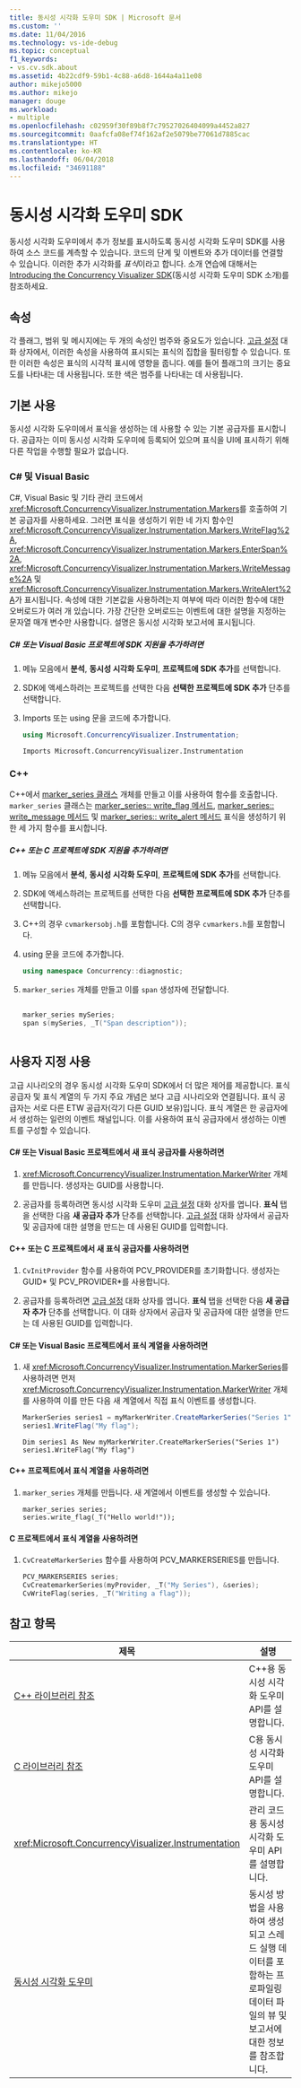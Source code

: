 ```yaml
---
title: 동시성 시각화 도우미 SDK | Microsoft 문서
ms.custom: ''
ms.date: 11/04/2016
ms.technology: vs-ide-debug
ms.topic: conceptual
f1_keywords:
- vs.cv.sdk.about
ms.assetid: 4b22cdf9-59b1-4c88-a6d8-1644a4a11e08
author: mikejo5000
ms.author: mikejo
manager: douge
ms.workload:
- multiple
ms.openlocfilehash: c02959f30f89b8f7c79527026404099a4452a827
ms.sourcegitcommit: 0aafcfa08ef74f162af2e5079be77061d7885cac
ms.translationtype: HT
ms.contentlocale: ko-KR
ms.lasthandoff: 06/04/2018
ms.locfileid: "34691188"
---
```

# <a name="concurrency-visualizer-sdk"></a>동시성 시각화 도우미 SDK
동시성 시각화 도우미에서 추가 정보를 표시하도록 동시성 시각화 도우미 SDK를 사용하여 소스 코드를 계측할 수 있습니다. 코드의 단계 및 이벤트와 추가 데이터를 연결할 수 있습니다. 이러한 추가 시각화를 *표식*이라고 합니다.  소개 연습에 대해서는 [Introducing the Concurrency Visualizer SDK](http://go.microsoft.com/fwlink/?LinkId=235405)(동시성 시각화 도우미 SDK 소개)를 참조하세요.  
  
## <a name="properties"></a>속성  
 각 플래그, 범위 및 메시지에는 두 개의 속성인 범주와 중요도가 있습니다. [고급 설정](../profiling/advanced-settings-dialog-box-concurrency-visualizer.md) 대화 상자에서, 이러한 속성을 사용하여 표시되는 표식의 집합을 필터링할 수 있습니다. 또한 이러한 속성은 표식의 시각적 표시에 영향을 줍니다. 예를 들어 플래그의 크기는 중요도를 나타내는 데 사용됩니다. 또한 색은 범주를 나타내는 데 사용됩니다.  
  
## <a name="basic-usage"></a>기본 사용  
 동시성 시각화 도우미에서 표식을 생성하는 데 사용할 수 있는 기본 공급자를 표시합니다. 공급자는 이미 동시성 시각화 도우미에 등록되어 있으며 표식을 UI에 표시하기 위해 다른 작업을 수행할 필요가 없습니다.  
  
### <a name="c-and-visual-basic"></a>C# 및 Visual Basic  
 C#, Visual Basic 및 기타 관리 코드에서 <xref:Microsoft.ConcurrencyVisualizer.Instrumentation.Markers>를 호출하여 기본 공급자를 사용하세요. 그러면 표식을 생성하기 위한 네 가지 함수인 <xref:Microsoft.ConcurrencyVisualizer.Instrumentation.Markers.WriteFlag%2A>, <xref:Microsoft.ConcurrencyVisualizer.Instrumentation.Markers.EnterSpan%2A>, <xref:Microsoft.ConcurrencyVisualizer.Instrumentation.Markers.WriteMessage%2A> 및 <xref:Microsoft.ConcurrencyVisualizer.Instrumentation.Markers.WriteAlert%2A>가 표시됩니다. 속성에 대한 기본값을 사용하려는지 여부에 따라 이러한 함수에 대한 오버로드가 여러 개 있습니다.  가장 간단한 오버로드는 이벤트에 대한 설명을 지정하는 문자열 매개 변수만 사용합니다. 설명은 동시성 시각화 보고서에 표시됩니다.  
  
##### <a name="to-add-sdk-support-to-a-c-or-visual-basic-project"></a>C# 또는 Visual Basic 프로젝트에 SDK 지원을 추가하려면  
  
1.  메뉴 모음에서 **분석**, **동시성 시각화 도우미**, **프로젝트에 SDK 추가**를 선택합니다.  
  
2.  SDK에 액세스하려는 프로젝트를 선택한 다음 **선택한 프로젝트에 SDK 추가** 단추를 선택합니다.  
  
3.  Imports 또는 using 문을 코드에 추가합니다.  
  
    ```csharp  
    using Microsoft.ConcurrencyVisualizer.Instrumentation;  
    ```  
  
    ```VB  
    Imports Microsoft.ConcurrencyVisualizer.Instrumentation  
    ```  
  
### <a name="c"></a>C++  
 C++에서 [marker_series 클래스](../profiling/marker-series-class.md) 개체를 만들고 이를 사용하여 함수를 호출합니다.  `marker_series` 클래스는 [marker_series:: write_flag 메서드](../profiling/marker-series-write-flag-method.md), [marker_series:: write_message 메서드](../profiling/marker-series-write-message-method.md) 및 [marker_series:: write_alert 메서드](../profiling/marker-series-write-alert-method.md) 표식을 생성하기 위한 세 가지 함수를 표시합니다.  
  
##### <a name="to-add-sdk-support-to-a-c-or-c-project"></a>C++ 또는 C 프로젝트에 SDK 지원을 추가하려면  
  
1.  메뉴 모음에서 **분석**, **동시성 시각화 도우미**, **프로젝트에 SDK 추가**를 선택합니다.  
  
2.  SDK에 액세스하려는 프로젝트를 선택한 다음 **선택한 프로젝트에 SDK 추가** 단추를 선택합니다.  
  
3.  C++의 경우 `cvmarkersobj.h`를 포함합니다. C의 경우 `cvmarkers.h`를 포함합니다.  
  
4.  using 문을 코드에 추가합니다.  
  
    ```cpp  
    using namespace Concurrency::diagnostic;  
    ```  
  
5.  `marker_series` 개체를 만들고 이를 `span` 생성자에 전달합니다.  
  
    ```C++  
  
    marker_series mySeries;  
    span s(mySeries, _T("Span description"));  
  
    ```  
  
## <a name="custom-usage"></a>사용자 지정 사용  
 고급 시나리오의 경우 동시성 시각화 도우미 SDK에서 더 많은 제어를 제공합니다.  표식 공급자 및 표식 계열의 두 가지 주요 개념은 보다 고급 시나리오와 연결됩니다. 표식 공급자는 서로 다른 ETW 공급자(각기 다른 GUID 보유)입니다. 표식 계열은 한 공급자에서 생성하는 일련의 이벤트 채널입니다. 이를 사용하여 표식 공급자에서 생성하는 이벤트를 구성할 수 있습니다.  
  
#### <a name="to-use-a-new-marker-provider-in-a-c-or-visual-basic-project"></a>C# 또는 Visual Basic 프로젝트에서 새 표식 공급자를 사용하려면  
  
1.  <xref:Microsoft.ConcurrencyVisualizer.Instrumentation.MarkerWriter> 개체를 만듭니다.  생성자는 GUID를 사용합니다.  
  
2.  공급자를 등록하려면 동시성 시각화 도우미 [고급 설정](../profiling/advanced-settings-dialog-box-concurrency-visualizer.md) 대화 상자를 엽니다.  **표식** 탭을 선택한 다음 **새 공급자 추가** 단추를 선택합니다. [고급 설정](../profiling/advanced-settings-dialog-box-concurrency-visualizer.md) 대화 상자에서 공급자 및 공급자에 대한 설명을 만드는 데 사용된 GUID를 입력합니다.  
  
#### <a name="to-use-a-new-marker-provider-in-a-c-or-c-project"></a>C++ 또는 C 프로젝트에서 새 표식 공급자를 사용하려면  
  
1.  `CvInitProvider` 함수를 사용하여 PCV_PROVIDER를 초기화합니다.  생성자는 GUID* 및 PCV_PROVIDER\*를 사용합니다.  
  
2.  공급자를 등록하려면 [고급 설정](../profiling/advanced-settings-dialog-box-concurrency-visualizer.md) 대화 상자를 엽니다.  **표식** 탭을 선택한 다음 **새 공급자 추가** 단추를 선택합니다. 이 대화 상자에서 공급자 및 공급자에 대한 설명을 만드는 데 사용된 GUID를 입력합니다.  
  
#### <a name="to-use-a-marker-series-in-a-c-or-visual-basic-project"></a>C# 또는 Visual Basic 프로젝트에서 표식 계열을 사용하려면  
  
1.  새 <xref:Microsoft.ConcurrencyVisualizer.Instrumentation.MarkerSeries>를 사용하려면 먼저 <xref:Microsoft.ConcurrencyVisualizer.Instrumentation.MarkerWriter> 개체를 사용하여 이를 만든 다음 새 계열에서 직접 표식 이벤트를 생성합니다.  
  
    ```csharp  
    MarkerSeries series1 = myMarkerWriter.CreateMarkerSeries("Series 1");  
    series1.WriteFlag("My flag");  
    ```  
  
    ```VB  
    Dim series1 As New myMarkerWriter.CreateMarkerSeries("Series 1")  
    series1.WriteFlag("My flag")  
    ```  
  
#### <a name="to-use-a-marker-series-in-a-c-project"></a>C++ 프로젝트에서 표식 계열을 사용하려면  
  
1.  `marker_series` 개체를 만듭니다.  새 계열에서 이벤트를 생성할 수 있습니다.  
  
    ```scr  
    marker_series series;  
    series.write_flag(_T("Hello world!"));  
    ```  
  
#### <a name="to-use-a-marker-series-in-a-c-project"></a>C 프로젝트에서 표식 계열을 사용하려면  
  
1.  `CvCreateMarkerSeries` 함수를 사용하여 PCV_MARKERSERIES를 만듭니다.  
  
    ```C++  
    PCV_MARKERSERIES series;  
    CvCreatemarkerSeries(myProvider, _T("My Series"), &series);  
    CvWriteFlag(series, _T("Writing a flag"));  
    ```  
  
## <a name="see-also"></a>참고 항목  
  
|제목|설명|  
|-----------|-----------------|  
|[C++ 라이브러리 참조](../profiling/cpp-library-reference.md)|C++용 동시성 시각화 도우미 API를 설명합니다.|  
|[C 라이브러리 참조](../profiling/c-library-reference.md)|C용 동시성 시각화 도우미 API를 설명합니다.|  
|<xref:Microsoft.ConcurrencyVisualizer.Instrumentation>|관리 코드용 동시성 시각화 도우미 API를 설명합니다.|  
|[동시성 시각화 도우미](../profiling/concurrency-visualizer.md)|동시성 방법을 사용하여 생성되고 스레드 실행 데이터를 포함하는 프로파일링 데이터 파일의 뷰 및 보고서에 대한 정보를 참조합니다.|